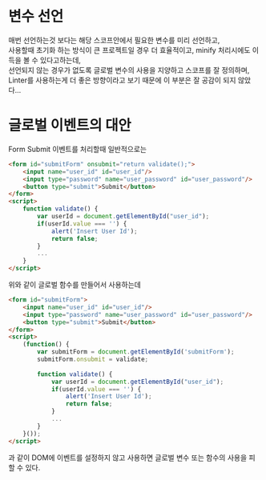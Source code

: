 # 변수 선언
매번 선언하는것 보다는 해당 스코프안에서 필요한 변수를 미리 선언하고,<br/>
사용할때 초기화 하는 방식이 큰 프로젝트일 경우 더 효율적이고, minify 처리시에도 이득을 볼 수 있다고하는데,<br/>
선언되지 않는 경우가 없도록 글로벌 변수의 사용을 지양하고 스코프를 잘 정의하며, Linter를 사용하는게
더 좋은 방향이라고 보기 때문에 이 부분은 잘 공감이 되지 않았다... 

# 글로벌 이벤트의 대안
Form Submit 이벤트를 처리할때 일반적으로는 
```html
<form id="submitForm" onsubmit="return validate();">
    <input name="user_id" id="user_id"/>
    <input type="password" name="user_password" id="user_password"/>
    <button type="submit">Submit</button>
</form>
<script>
    function validate() {
        var userId = document.getElementById("user_id");
        if(userId.value === '') {
            alert('Insert User Id');
            return false;
        }
        ...
    }
</script>
```
위와 같이 글로벌 함수를 만들어서 사용하는데

```html
<form id="submitForm">
    <input name="user_id" id="user_id"/>
    <input type="password" name="user_password" id="user_password"/>
    <button type="submit">Submit</button>
</form>
<script>
    (function() {
        var submitForm = document.getElementById('submitForm');
        submitForm.onsubmit = validate;
        
        function validate() {
            var userId = document.getElementById("user_id");
            if(userId.value === '') {
                alert('Insert User Id');
                return false;
            }
            ...
        }
    }());
</script>
```
과 같이 DOM에 이벤트를 설정하지 않고 사용하면 글로벌 변수 또는 함수의 사용을 피할 수 있다.
